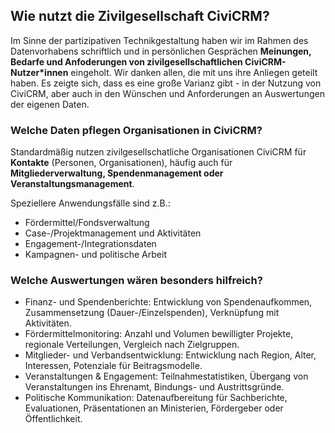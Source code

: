 ## Wie nutzt die Zivilgesellschaft CiviCRM?

Im Sinne der partizipativen Technikgestaltung haben wir im Rahmen des Datenvorhabens schriftlich und in persönlichen Gesprächen **Meinungen, Bedarfe und Anfoderungen von zivilgesellschaftlichen CiviCRM-Nutzer*innen** eingeholt. Wir danken allen, die mit uns ihre Anliegen geteilt haben. 
Es zeigte sich, dass es eine große Varianz gibt - in der Nutzung von CiviCRM, aber auch in den Wünschen und Anforderungen an Auswertungen der eigenen Daten. 

### Welche Daten pflegen Organisationen in CiviCRM?

Standardmäßig nutzen zivilgesellschatliche Organisationen  CiviCRM für **Kontakte** (Personen, Organisationen), häufig auch für **Mitgliederverwaltung, Spendenmanagement oder  Veranstaltungsmanagement**.

Speziellere Anwendungsfälle sind z.B.: 

- Fördermittel/Fondsverwaltung
- Case-/Projektmanagement und Aktivitäten 
- Engagement-/Integrationsdaten
- Kampagnen- und politische Arbeit

### Welche Auswertungen wären besonders hilfreich?

- Finanz- und Spendenberichte: Entwicklung von Spendenaufkommen, Zusammensetzung (Dauer-/Einzelspenden), Verknüpfung mit Aktivitäten.
- Fördermittelmonitoring: Anzahl und Volumen bewilligter Projekte, regionale Verteilungen, Vergleich nach Zielgruppen.
- Mitglieder- und Verbandsentwicklung: Entwicklung nach Region, Alter, Interessen, Potenziale für Beitragsmodelle.
- Veranstaltungen & Engagement: Teilnahmestatistiken, Übergang von Veranstaltungen ins Ehrenamt, Bindungs- und Austrittsgründe.
- Politische Kommunikation: Datenaufbereitung für Sachberichte, Evaluationen, Präsentationen an Ministerien, Fördergeber oder Öffentlichkeit.